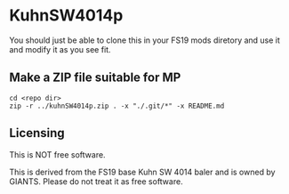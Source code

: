 # KuhnSW4014p

You should just be able to clone this in your FS19 mods diretory and use it
and modify it as you see fit.

## Make a ZIP file suitable for MP
```
cd <repo dir>
zip -r ../kuhnSW4014p.zip . -x "./.git/*" -x README.md
```

## Licensing

This is NOT free software.

This is derived from the FS19 base Kuhn SW 4014 baler and is owned by GIANTS.  Please do not treat it as free software.
